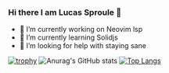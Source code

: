 ### Hi there I am Lucas Sproule 👋


- 🔭 I’m currently working on Neovim lsp
- 🌱 I’m currently learning Solidjs
- 🤔 I’m looking for help with staying sane

[![trophy](https://github-profile-trophy.vercel.app/?username=lsproule&theme=onedark)](https://github.com/ryo-ma/github-profile-trophy)
![Anurag's GitHub stats](https://github-readme-stats.vercel.app/api?username=lsproule&show_icons=true&theme=radical)
[![Top Langs](https://github-readme-stats.vercel.app/api/top-langs/?username=lsproule&layout=compact)](https://github.com/anuraghazra/github-readme-stats)
